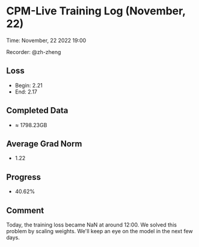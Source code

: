 
# CPM-Live Training Log (November, 22)

Time: November, 22 2022 19:00

Recorder: @zh-zheng

## Loss
- Begin: 2.21
- End: 2.17
	
## Completed Data
- $\approx$ 1798.23GB

## Average Grad Norm
- 1.22

## Progress
- 40.62%

## Comment

Today, the training loss became NaN at around 12:00. We solved this problem by scaling weights. We'll keep an eye on the model in the next few days.
